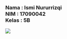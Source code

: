 <h3>
Nama : Ismi Nururrizqi <br>
NIM : 17090042 <br>
Kelas : 5B

</h3>

<img src="https://raw.githubusercontent.com/ismynr/mk_web2/master/1tugascrud/hasil.png"></img>
